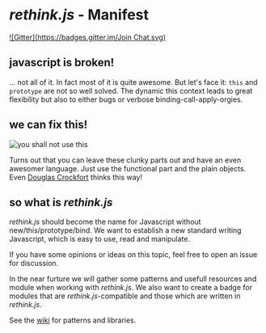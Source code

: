 *rethink.js* - Manifest
=======================

[![Gitter](https://badges.gitter.im/Join Chat.svg)](https://gitter.im/rethinkjs/manifest?utm_source=badge&utm_medium=badge&utm_campaign=pr-badge&utm_content=badge)

javascript is broken!
---------------------

... not all of it. In fact most of it is quite awesome. But let's face it: `this` and `prototype` are not so well solved. The dynamic this context leads to great flexibility but also to either bugs or verbose binding-call-apply-orgies.

we can fix this!
----------------

![you shall not use this](https://i.imgflip.com/emrmv.jpg)

Turns out that you can leave these clunky parts out and have an even awesomer language. Just use the functional part and the plain objects. Even [Douglas Crockfort](http://www.ustream.tv/recorded/46640057) thinks this way!

so what is *rethink.js*
-----------------------

*rethink.js* should become the name for Javascript without new/this/prototype/bind. We want to establish a new standard writing Javascript, which is easy to use, read and manipulate.

If you have some opinions or ideas on this topic, feel free to open an issue for discussion.

In the near furture we will gather some patterns and usefull resources and module when working with *rethink.js*. We also want to create a badge for modules that are *rethink.js*-compatible and those which are written in *rethink.js*.

See the [wiki](https://github.com/rethinkjs/manifest/wiki) for patterns and libraries.


